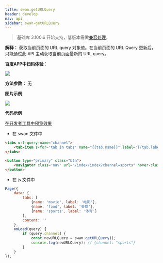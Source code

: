 ```yaml
---
title: swan.getURLQuery
header: develop
nav: api
sidebar: swan-getURLQuery
---
```

 


> 基础库 3.100.6 开始支持，低版本需做[兼容处理](/develop/swan/compatibility/)。

**解释：** 获取当前页面的 URL query 对象值。在当前页面的 URL Query 更新后，只能通过此 API 主动获取当前页面最新的 URL query。

**百度APP中扫码体验：**

<img src="https://b.bdstatic.com/miniapp/assets/images/doc_demo/getURLQuery.png"  class="demo-qrcode-image" />

**方法参数：** 无

**图片示例**

<div class="m-doc-custom-examples">
    <div class="m-doc-custom-examples-correct">
        <img src="https://b.bdstatic.com/miniapp/images/getURLQuery.gif">
    </div>
    <div class="m-doc-custom-examples-correct">
        <img src=" ">
    </div>
    <div class="m-doc-custom-examples-correct">
        <img src=" ">
    </div>     
</div>

**代码示例**

<a href="swanide://fragment/dd565f21448c3e95a9471b7f953fed7b1573991326390" title="在开发者工具中预览效果" target="_self">在开发者工具中预览效果</a>

* 在 swan 文件中

```html
<tabs url-query-name="channel">
    <tab-item s-for="tab in tabs" name="{{tab.name}}" label="{{tab.label}}" />
</tabs>

<button type="primary" class="btn">
	<navigator class="nav" url="/index/index?channel=sports" hover-class="other-navigator-hover">打开默认是体育的当前页</navigator>
</button>
```

* 在 js 文件中
```js
Page({
    data: {
        tabs: [
            {name: 'movie', label: '电影'},
            {name: 'food', label: '美食'},
            {name: 'sports', label: '体育'}
        ],
        content: ''
    },
    onLoad(query) {
        if (query.channel) {
            const newURLQuery = swan.getURLQuery();
            console.log(newURLQuery); // {channel: "sports"}
        }
    }
});
```
